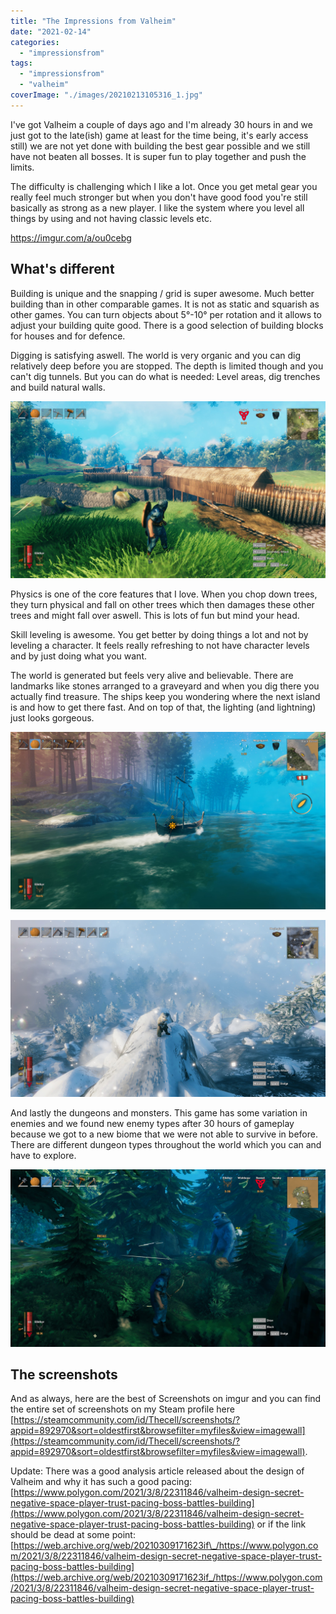```yaml
---
title: "The Impressions from Valheim"
date: "2021-02-14"
categories: 
  - "impressionsfrom"
tags: 
  - "impressionsfrom"
  - "valheim"
coverImage: "./images/20210213105316_1.jpg"
---
```


I've got Valheim a couple of days ago and I'm already 30 hours in and we just got to the late(ish) game at least for the time being, it's early access still) we are not yet done with building the best gear possible and we still have not beaten all bosses. It is super fun to play together and push the limits.

The difficulty is challenging which I like a lot. Once you get metal gear you really feel much stronger but when you don't have good food you're still basically as strong as a new player. I like the system where you level all things by using and not having classic levels etc.

https://imgur.com/a/ou0cebg

## What's different

Building is unique and the snapping / grid is super awesome. Much better building than in other comparable games. It is not as static and squarish as other games. You can turn objects about 5°-10° per rotation and it allows to adjust your building quite good. There is a good selection of building blocks for houses and for defence.

Digging is satisfying aswell. The world is very organic and you can dig relatively deep before you are stopped. The depth is limited though and you can't dig tunnels. But you can do what is needed: Level areas, dig trenches and build natural walls.

[![](./images/20210213183611_1.jpg)](https://blog.thecell.eu/wp-content/uploads/2021/02/20210213183611_1.jpg)

Physics is one of the core features that I love. When you chop down trees, they turn physical and fall on other trees which then damages these other trees and might fall over aswell. This is lots of fun but mind your head.

Skill leveling is awesome. You get better by doing things a lot and not by leveling a character. It feels really refreshing to not have character levels and by just doing what you want.

The world is generated but feels very alive and believable. There are landmarks like stones arranged to a graveyard and when you dig there you actually find treasure. The ships keep you wondering where the next island is and how to get there fast. And on top of that, the lighting (and lightning) just looks gorgeous.

[![](./images/20210213193415_1.jpg)](https://blog.thecell.eu/wp-content/uploads/2021/02/20210213193415_1.jpg)

[![](./images/20210214152916_1.jpg)](https://blog.thecell.eu/wp-content/uploads/2021/02/20210214152916_1.jpg)

And lastly the dungeons and monsters. This game has some variation in enemies and we found new enemy types after 30 hours of gameplay because we got to a new biome that we were not able to survive in before. There are different dungeon types throughout the world which you can and have to explore.

[![](./images/20210214105630_1.jpg)](https://blog.thecell.eu/wp-content/uploads/2021/02/20210214105630_1.jpg)

## The screenshots

And as always, here are the best of Screenshots on imgur and you can find the entire set of screenshots on my Steam profile here [https://steamcommunity.com/id/Thecell/screenshots/?appid=892970&sort=oldestfirst&browsefilter=myfiles&view=imagewall](https://steamcommunity.com/id/Thecell/screenshots/?appid=892970&sort=oldestfirst&browsefilter=myfiles&view=imagewall).

Update: There was a good analysis article released about the design of Valheim and why it has such a good pacing: [https://www.polygon.com/2021/3/8/22311846/valheim-design-secret-negative-space-player-trust-pacing-boss-battles-building](https://www.polygon.com/2021/3/8/22311846/valheim-design-secret-negative-space-player-trust-pacing-boss-battles-building) or if the link should be dead at some point: [https://web.archive.org/web/20210309171623if\_/https://www.polygon.com/2021/3/8/22311846/valheim-design-secret-negative-space-player-trust-pacing-boss-battles-building](https://web.archive.org/web/20210309171623if_/https://www.polygon.com/2021/3/8/22311846/valheim-design-secret-negative-space-player-trust-pacing-boss-battles-building)
